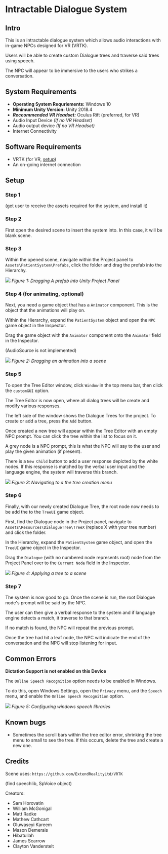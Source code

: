 
# Intractable Dialogue System

## Intro

This is an intractable dialogue system which allows audio interactions with in-game NPCs designed for VR (VRTK).

Users will be able to create custom Dialogue trees and traverse said trees using speech.

The NPC will appear to be immersive to the users who strikes a conversation.

## System Requirements
- **Operating System Requriements:** Windows 10
- **Minimum Unity Version:** Unity 2018.4
- ***Reccommended VR Headset:*** Oculus Rift (preferred, for VR)
- Audio Input Device *(If no VR Headset)*
- Audio output device *(If no VR Headset)*
- Internet Connectivity

## Software Requirements
- VRTK (for VR, [setup](https://github.com/ExtendRealityLtd/VRTK.Prefabs))
- An on-going internet connection

## Setup

### Step 1

(get user to receive the assets required for the system, and install it)

### Step 2

First open the desired scene to insert the system into.
In this case, it will be blank scene.

### Step 3

Within the opened scene, navigate within the Project panel to
`Assets\PatientSystem\Prefabs`, click the folder and drag the prefab into the Hierarchy.

![](https://media.githubusercontent.com/media/UniversityOfSaskatchewanCMPT371/term-project-fall2019-team-1/ID5/MDPics/prefabdrag.gif)
*Figure 1: Dragging A prefab into Unity Project Panel*

### Step 4 (for animating, optional)

Next, you need a game object that has a `Animator` component. This is the object that the animations will play on.

Within the Hierarchy, expand the `PatientSystem` object and open the `NPC` game object in the Inspector.

Drag the game object with the `Animator` component onto the `Animator` field in the Inspector.

(AudioSource is not implemented)

![](https://media.githubusercontent.com/media/UniversityOfSaskatchewanCMPT371/term-project-fall2019-team-1/ID5/MDPics/npcprefablink.gif)
*Figure 2: Dragging an animation into a scene*

### Step 5

To open the Tree Editor window, click `Window` in the top menu bar, then click the `customGUI` option.

The Tree Editor is now open, where all dialog trees will be create and modify various responses.

The left side of the window shows the Dialogue Trees for the project. To create or add a tree, press the `Add` button.

Once created a new tree will appear within the Tree Editor with an empty NPC prompt. You can click the tree within the list to focus on it.

A grey node is a NPC prompt, this is what the NPC will say to the user and play the given animation (if present).

There is a `New Child` button to add a user response depicted by the white nodes. If this response is matched by the verbal user input and the language engine, the system will traverse this branch.

![](https://media.githubusercontent.com/media/UniversityOfSaskatchewanCMPT371/term-project-fall2019-team-1/ID5/MDPics/treecreategui.gif)
*Figure 3: Navigating to a the tree creation menu*

### Step 6

Finally, with our newly created Dialogue Tree, the root node now needs to be add the to the `TreeUI` game object.

First, find the Dialogue node in the Project panel, navigate to `Assets\Resources\DialogueTree\TreeX` (replace X with your tree number) and click the folder.

In the Hierarchy, expand the `PatientSystem` game object, and open the `TreeUI` game object in the Inspector.

Drag the `Dialogue` (with no numbered node represents root) node from the Project Panel over to the `Current Node` field in the Inspector.

![](https://media.githubusercontent.com/media/UniversityOfSaskatchewanCMPT371/term-project-fall2019-team-1/ID5/MDPics/addnodetoprefab.gif)
*Figure 4: Applying a tree to a scene*

### Step 7

The system is now good to go. Once the scene is run, the root Dialogue node's prompt will be said by the NPC.

The user can then give a verbal response to the system and if language engine detects a match, it traverse to that branch.

If no match is found, the NPC will repeat the previous prompt.

Once the tree had hit a leaf node, the NPC will indicate the end of the conversation and the NPC will stop listening for input.

## Common Errors

**Dictation Support is not enabled on this Device** 

The `Online Speech Recognition` option needs to be enabled in Windows.

To do this, open Windows Settings, open the `Privacy` menu, and the `Speech` menu, and enable the `Online Speech Recognition` option.

![](https://media.githubusercontent.com/media/UniversityOfSaskatchewanCMPT371/term-project-fall2019-team-1/ID5/MDPics/sttsettingerror.gif)
*Figure 5: Configuring windows speech libraries*

## Known bugs

- Sometimes the scroll bars within the tree editor error, shrinking the tree menu to small to see the tree. If this occurs, delete the tree and create a new one.

## Credits

Scene uses: `https://github.com/ExtendRealityLtd/VRTK`

(find speechlib, SpVoice object)

Creators:
- Sam Horovatin
- William McGonigal
- Matt Radke
- Mathew Cathcart
- Oluwaseyi Kareem
- Mason Demerais
- Hibatullah
- James Scarrow
- Clayton Vanderstelt
